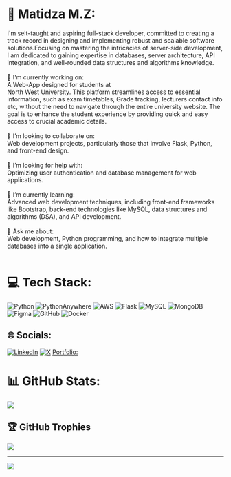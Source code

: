 # 💫 Matidza M.Z:

I'm selt-taught and aspiring full-stack developer, committed to creating a track record in designing and implementing robust and scalable software solutions.Focusing on mastering the intricacies of server-side development, I am dedicated to gaining expertise in databases, server architecture, API integration, and well-rounded data structures and algorithms knowledge.
<br/><br/>
🔭 I'm currently working on:<br> A Web-App designed for students at <br>North West University. This platform streamlines access to essential information, such as exam timetables, Grade tracking, lecturers contact info etc, without the need to navigate through the entire university website. The goal is to enhance the student experience by providing quick and easy access to crucial academic details.<br><br>👯 I’m looking to collaborate on:<br>Web development projects, particularly those that involve Flask, Python, and front-end design.<br><br>🤝 I’m looking for help with:<br>Optimizing user authentication and database management for web applications.<br><br>🌱 I’m currently learning:<br>Advanced web development techniques, including front-end frameworks like Bootstrap, back-end technologies like MySQL, data structures and algorithms (DSA), and API development.<br><br>💬 Ask me about:<br>Web development, Python programming, and how to integrate multiple databases into a single application.<br><br>

# 💻 Tech Stack:
![Python](https://img.shields.io/badge/python-3670A0?style=for-the-badge&logo=python&logoColor=ffdd54) ![PythonAnywhere](https://img.shields.io/badge/pythonanywhere-%232F9FD7.svg?style=for-the-badge&logo=pythonanywhere&logoColor=151515) ![AWS](https://img.shields.io/badge/AWS-%23FF9900.svg?style=for-the-badge&logo=amazon-aws&logoColor=white) ![Flask](https://img.shields.io/badge/flask-%23000.svg?style=for-the-badge&logo=flask&logoColor=white) ![MySQL](https://img.shields.io/badge/mysql-4479A1.svg?style=for-the-badge&logo=mysql&logoColor=white) ![MongoDB](https://img.shields.io/badge/MongoDB-%234ea94b.svg?style=for-the-badge&logo=mongodb&logoColor=white) ![Figma](https://img.shields.io/badge/figma-%23F24E1E.svg?style=for-the-badge&logo=figma&logoColor=white) ![GitHub](https://img.shields.io/badge/github-%23121011.svg?style=for-the-badge&logo=github&logoColor=white) ![Docker](https://img.shields.io/badge/docker-%230db7ed.svg?style=for-the-badge&logo=docker&logoColor=white)

## 🌐 Socials:
[![LinkedIn](https://img.shields.io/badge/LinkedIn-%230077B5.svg?logo=linkedin&logoColor=white)](https://linkedin.com/in/https://www.linkedin.com/in/muwevho-m-z/) [![X](https://img.shields.io/badge/X-black.svg?logo=X&logoColor=white)](https://x.com/https://twitter.com/DLTA_Capital) 
[Portfolio: ](https://matidza.w3spaces.com/index.html)


# 📊 GitHub Stats:
![](https://github-readme-stats.vercel.app/api?username=matidza&theme=dark&hide_border=false&include_all_commits=true&count_private=true)
<br/>


## 🏆 GitHub Trophies
![](https://github-profile-trophy.vercel.app/?username=matidza&theme=radical&no-frame=false&no-bg=true&margin-w=4)

---
[![](https://visitcount.itsvg.in/api?id=matidza&icon=0&color=0)](https://visitcount.itsvg.in)

<!-- Proudly created with GPRM ( https://gprm.itsvg.in ) -->
